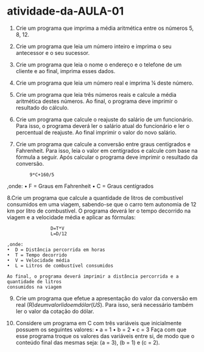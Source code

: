 # atividade-da-AULA-01

1.  Crie um programa que imprima a média aritmética entre os números 5, 8, 12. 
 
2.  Crie um programa que leia um número inteiro e imprima o seu antecessor e o seu 
sucessor. 
 
3.  Crie um programa que leia o nome o endereço e o telefone de um cliente e ao final, 
imprima esses dados. 
 
4.  Crie um programa que leia um número real e imprima ¼ deste número. 
 
5.  Crie um programa que leia três números reais e calcule a média aritmética destes 
números. Ao final, o programa deve imprimir o resultado do cálculo. 
 
6.  Crie um programa que calcule o reajuste do salário de um funcionário. Para isso, o 
programa deverá ler o salário atual do funcionário e ler o percentual de reajuste. Ao 
final imprimir o valor do novo salário. 
 
7.  Crie um programa que calcule a conversão entre graus centígrados e Fahrenheit. 
Para isso, leia o valor em centígrados e calcule com base na fórmula a seguir. Após 
calcular o programa deve imprimir o resultado da conversão. 
            
             9*C+160/5
,onde: 
•  F = Graus em Fahrenheit 
•  C = Graus centígrados 
 
 8.Crie um programa que calcule a quantidade de litros de combustível consumidos em
     uma viagem, sabendo-se que o carro tem autonomia de 12 km por litro de
     combustível. O programa deverá ler o tempo decorrido na viagem e a velocidade
     média e aplicar as fórmulas:

                    D=T*V
                    L=D/12

    ,onde:
    •  D = Distância percorrida em horas
    •  T = Tempo decorrido
    •  V = Velocidade média
    •  L = Litros de combustível consumidos

    Ao final, o programa deverá imprimir a distância percorrida e a quantidade de litros
    consumidos na viagem
    
9.  Crie um programa que efetue a apresentação do valor da conversão em real (R$) de
um valor lido em dólar (US$). Para isso, será necessário também ler o valor da 
cotação do dólar. 
 
10. Considere um programa em C com três variáveis que inicialmente possuem os 
seguintes valores: 
•  a = 1 
•  b = 2 
•  c = 3 
Faça com que esse programa troque os valores das variáveis entre si, de modo que 
o conteúdo final das mesmas seja: (a = 3), (b = 1) e (c = 2). 
